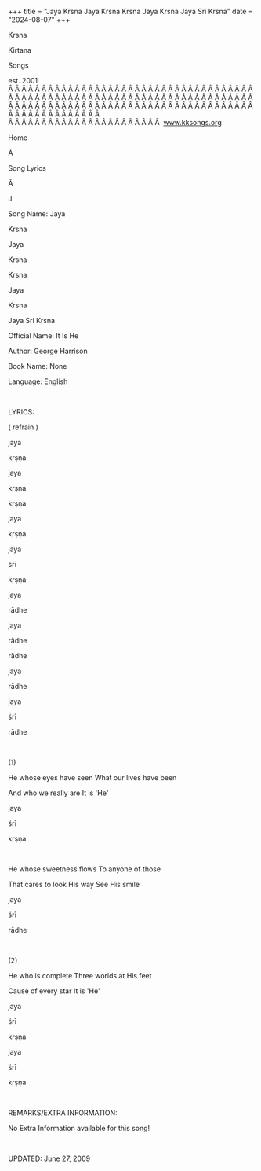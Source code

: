 +++ 
title = "Jaya Krsna Jaya Krsna Krsna Jaya Krsna Jaya Sri Krsna"
date = "2024-08-07"
+++

Krsna
 
Kirtana
 
Songs

est. 2001
Â Â Â Â Â Â Â Â Â Â Â Â Â Â Â Â Â Â Â Â Â Â Â Â Â Â Â Â Â Â Â Â Â Â Â Â Â Â Â Â Â Â Â Â Â Â Â Â Â Â Â Â Â Â Â Â Â Â Â Â Â Â Â Â Â Â Â Â Â Â Â Â Â Â Â Â Â Â Â Â Â Â Â Â Â Â Â Â Â Â Â Â Â Â Â Â Â Â Â Â Â Â Â Â Â Â Â Â Â Â Â Â Â Â Â Â Â Â Â Â Â Â Â Â Â  
Â Â Â Â Â Â Â Â Â Â Â Â Â Â Â Â Â Â Â Â Â Â Â  
www.kksongs.org








Home


Ã 
 
Song Lyrics
 
Ã 
 
J


Song Name: 
Jaya
 
Krsna
 
Jaya
 
Krsna


Krsna
 
Jaya
 
Krsna
 
Jaya
 Sri 
Krsna


Official Name: It Is He


Author: 
George Harrison


Book Name: None


Language: 
English


 


LYRICS:


(
refrain
)


jaya
 
kṛṣṇa
 
jaya
 
kṛṣṇa
 
kṛṣṇa


jaya
 
kṛṣṇa


jaya
 
śrī
 
kṛṣṇa


jaya
 
rādhe
 
jaya
 
rādhe
 
rādhe
 
jaya
 
rādhe
 
jaya
 
śrī
 
rādhe


 


(1)


He whose eyes have seen 
What
 our lives have been


And who we really are 
It
 is 'He'


jaya
 
śrī
 
kṛṣṇa


 


He whose sweetness flows 
To
 anyone of those


That cares to look His way
See His smile


jaya
 
śrī
 
rādhe


 


(2)


He who is complete 
Three
 worlds at His feet


Cause of every star 
It
 is 'He'


jaya
 
śrī
 
kṛṣṇa


jaya
 
śrī
 
kṛṣṇa


 


REMARKS/EXTRA INFORMATION:


No
Extra Information available for this song!


 


UPDATED:
 June 27, 2009